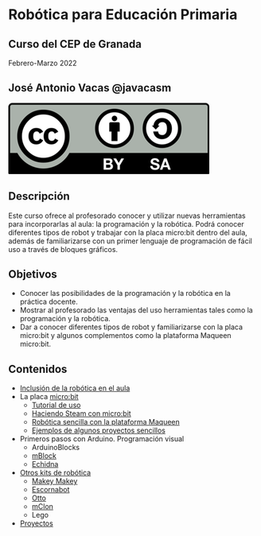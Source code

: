 # Robótica para Educación Primaria

## Curso del CEP de Granada

Febrero-Marzo 2022

## José Antonio Vacas @javacasm 


![Licencia CC](./images/Licencia_CC.png)

## Descripción

Este curso ofrece al profesorado conocer y utilizar nuevas herramientas para incorporarlas al aula: la programación y la robótica. Podrá conocer diferentes tipos de robot y trabajar con la placa micro:bit dentro del aula, además de familiarizarse con un primer lenguaje de programación de fácil uso a través de bloques gráficos.

## Objetivos

* Conocer las posibilidades de la programación y la robótica en la práctica docente.
* Mostrar al profesorado las ventajas del uso herramientas tales como la programación y la robótica.
* Dar a conocer diferentes tipos de robot y familiarizarse con la placa micro:bit y algunos complementos como la plataforma Maqueen micro:bit.

## Contenidos


* [Inclusión de la robótica en el aula](./RoboticaPrimaria.md)
* La placa [micro:bit](./microbit_BBB.md)
    * [Tutorial de uso](./Microbit.md)
    * [Haciendo Steam con micro:bit](./microbit_Complementos.md)
    * [Robótica sencilla con la plataforma Maqueen](./MaQueen.md)
    * [Ejemplos de algunos proyectos sencillos](./microbit_ejemplos.md)
* Primeros pasos con Arduino. Programación visual
    * ArduinoBlocks
    * [mBlock](./mBlock.md)
    * [Echidna](./Echidna.md)
* [Otros kits de robótica](./OtrosProyectos.md)
    * [Makey Makey](./MakeyMakey/)
    * [Escornabot](./esconabor.md)
    * [Otto](./otto_DIY.md)
    * [mClon](./mClon.md)
    * Lego
* [Proyectos](./Proyectos.md)